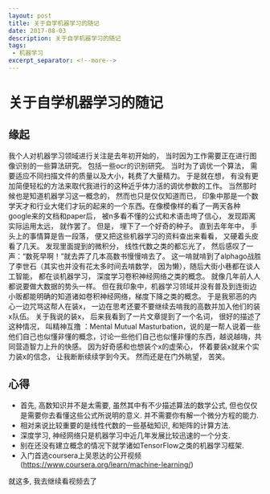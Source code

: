 ```yaml
---
layout: post
title: 关于自学机器学习的随记
date: 2017-08-03
description: 关于自学机器学习的随记
tags:
 - 机器学习
excerpt_separator: <!--more-->
---
```


# 关于自学机器学习的随记
## 缘起
我个人对机器学习领域进行关注是去年初开始的， 当时因为工作需要正在进行图像识别的一些算法研究。 包括一些ocr的识别研究。 当时为了调优一个算法， 需要适应不同扫描文件的质量以及大小，耗费了大量精力。 于是就在想， 有没有更加简便轻松的方法来取代我进行的这种近乎体力活的调优参数的工作。 
当然那时候也是知道机器学习这一概念的， 然而也只是仅仅知道而已， 印象中那是一个数学天才和行业大佬们才玩的起来的一个东西。在像模像样的看了一两天各种google来的文档和paper后， 被n多看不懂的公式和术语击垮了信心， 发现距离实际运用太远， 就作罢了。 但是， 埋下了一个好奇的种子。 
直到去年年中， 手头上的事情算是告一段落， 便又把这些机器学习的资料查出来看看， 又硬着头皮看了几天。 发现里面提到的微积分， 线性代数之类的都忘光了， 然后感叹了一声：“数死早啊！”就去弄了几本高数书慢慢啃去了。 
这一啃就啃到了alphago战胜了李世石（其实也并没有花太多时间去啃数学， 因为懒），随后大街小巷都在谈人工智能， 都在谈机器学习， 深度学习卷积神经网络之类的概念。 就像几年前人人都说要做大数据的势头一样。 但在我印象中，机器学习领域并没有普及到连街边小贩都能明确的知道诸如卷积神经网络，梯度下降之类的概念。 于是我邪恶的内心一边咒骂这帮人在装x， 一边在思考还要不要继续去啃我的高数并加入他们的装x队伍。
关于我说的装x， 后来我看到了一片文章提到了一个名词， 很好的描述了这种情况， 叫精神互撸 ：Mental Mutual Masturbation，说的是一帮人说着一些他们自己也似懂非懂的概念，讨论一些他们自己也似懂非懂的东西，越说越嗨，共同营造智力上升的快感。 
因为好奇感和也想装个x的虚荣心， 怀着要装x就来个实力装x的信念， 让我断断续续学到今天。
然而还是在门外眺望， 苦笑。

## 心得
* 首先, 高数知识并不是太需要, 虽然其中有不少描述算法的数学公式, 但也仅仅是需要你去看懂这些公式所说明的意义. 并不需要你有解一个微分方程的能力. 
* 相对来说比较重要的是线性代数的一些基础知识, 和矩阵的计算方法. 
* 深度学习, 神经网络只是机器学习中近几年发展比较迅速的一个分支.
* 别在还没有建立概念的情况下就学诸如TensorFlow之类的机器学习框架. 
* 入门首选coursera上吴恩达的公开视频(https://www.coursera.org/learn/machine-learning/)

就这多, 我去继续看视频去了